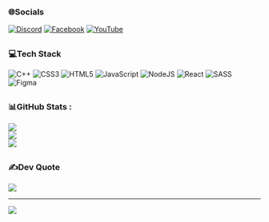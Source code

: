 
### 🌐Socials
[![Discord](https://img.shields.io/badge/Discord-%237289DA.svg?logo=discord&logoColor=white)](https://discord.gg/#3766)
[![Facebook](https://img.shields.io/badge/Facebook-%231877F2.svg?logo=Facebook&logoColor=white)](https://facebook.com/https://www.facebook.com/profile.php?id=100080887506357)
[![YouTube](https://img.shields.io/badge/YouTube-%23FF0000.svg?logo=YouTube&logoColor=white)](https://youtube.com/c/https://www.youtube.com/channel/UC4GCswvuH4rqbne_fJgwGTQ) 

##

### 💻Tech Stack
![C++](https://img.shields.io/badge/c++-%2300599C.svg?style=flat&logo=c%2B%2B&logoColor=white)
![CSS3](https://img.shields.io/badge/css3-%231572B6.svg?style=flat&logo=css3&logoColor=white)
![HTML5](https://img.shields.io/badge/html5-%23E34F26.svg?style=flat&logo=html5&logoColor=white)
![JavaScript](https://img.shields.io/badge/javascript-%23323330.svg?style=flat&logo=javascript&logoColor=%23F7DF1E)
![NodeJS](https://img.shields.io/badge/node.js-6DA55F?style=flat&logo=node.js&logoColor=white)
![React](https://img.shields.io/badge/react-%2320232a.svg?style=flat&logo=react&logoColor=%2361DAFB)
![SASS](https://img.shields.io/badge/SASS-hotpink.svg?style=flat&logo=SASS&logoColor=white)
![Figma](https://img.shields.io/badge/figma-%23F24E1E.svg?style=flat&logo=figma&logoColor=white)

##

### 📊GitHub Stats :
![](https://github-readme-stats.vercel.app/api?username=obitidev&theme=radical&hide_border=false&include_all_commits=false&count_private=false)<br/>
![](https://github-readme-streak-stats.herokuapp.com/?user=obitidev&theme=radical&hide_border=false)<br/>
![](https://github-readme-stats.vercel.app/api/top-langs/?username=obitidev&theme=radical&hide_border=false&include_all_commits=false&count_private=false&layout=compact)

##

### ✍️Dev Quote
![](https://quotes-github-readme.vercel.app/api?type=horizontal&theme=radical)

---
[![](https://visitcount.itsvg.in/api?id=obitidev&icon=7&color=9)](https://visitcount.itsvg.in)

<!---
obitidev/obitidev is a ✨ special ✨ repository because its `README.md` (this file) appears on your GitHub profile.
You can click the Preview link to take a look at your changes.
--->
